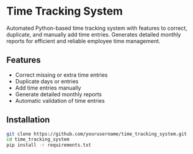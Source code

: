 # Time Tracking System

Automated Python-based time tracking system with features to correct, duplicate, and manually add time entries. Generates detailed monthly reports for efficient and reliable employee time management.

## Features
- Correct missing or extra time entries
- Duplicate days or entries
- Add time entries manually
- Generate detailed monthly reports
- Automatic validation of time entries

## Installation
```bash
git clone https://github.com/yourusername/time_tracking_system.git
cd time_tracking_system
pip install -r requirements.txt
